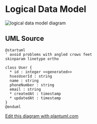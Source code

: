Logical Data Model
==================

<img src="http://www.plantuml.com/plantuml/png/ROynJWGn34NxdC8TqXu1hLPBIKF70RoRpoGYTYBRmmWXxaw6Qeej_TxNb__LWorMQUc9-AlNJCFwhK6SjXg5M9U6J7VhczC74Ca_gmus5cfL4Ty3r2rAJ-dUs9tU7KO_YUX4i-sPgWQMYSxd1GhZGBvSfYuEtxElUyZ3gYwJAWkEzoXTyRRA3NR44Axj24xpHUpTBp5nL847o_WtwyWFp6-wGlDS_WS0" alt="logical data model diagram">

UML Source
----------

```
@startuml
' avoid problems with angled crows feet
skinparam linetype ortho

class User {
  * id : integer <<generated>>
  hsesUserId : string
  name : string
  phoneNumber : string
  email : string
  * createdAt : timestamp
  * updatedAt : timestamp
}
@enduml
```

[Edit this diagram with plantuml.com](http://www.plantuml.com/plantuml/uml/RSmnQZGn30NWtgTGzyCFUu6mB9ioJReSm3j-6OjOif4qMPQGkyUJQeeqXlSzwrqziiKcBVsZoWKK5UIZH_fD2zlICBlysRdGi7vh4ASxHwMiQqEXnVhTwHs8v1-i8riMQgo8nm1rYzfJWWR7WzuSHb-9w3_DkITY3QoJpkSL2ik1ShdC-dIQJtNuVl2o__GmrdMgPi4nZzeLhvlSO4U6P6v7M0px_7DC31PuP1dJjr7-yEzqXPPDsWy0)

